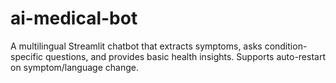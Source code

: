 # ai-medical-bot
A multilingual Streamlit chatbot that extracts symptoms, asks condition-specific questions, and provides basic health insights. Supports auto-restart on symptom/language change.
